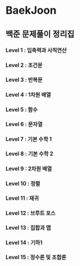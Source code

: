 # BaekJoon
## 백준 문제풀이 정리집
#### Level 1 : 입축력과 사칙연산
#### Level 2 : 조건문
#### Level 3 : 반복문
#### Level 4 : 1차원 배열
#### Level 5 : 함수
#### Level 6 : 문자열
#### Level 7 : 기본 수학 1
#### Level 8 : 기본 수학 2
#### Level 9 : 2차원 배열
#### Level 10 : 정렬
#### Level 11 : 재귀
#### Level 12 : 브루트 포스 
#### Level 13 : 집합과 맵
#### Level 14 : 기하1
#### Level 15 : 정수론 및 조합론
